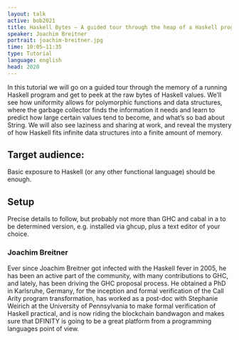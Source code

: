 ```yaml
---
layout: talk
active: bob2021
title: Haskell Bytes – A guided tour through the heap of a Haskell program
speaker: Joachim Breitner
portrait: joachim-breitner.jpg
time: 10:05–11:35
type: Tutorial
language: english
head: 2020
---
```


In this tutorial we will go on a guided tour through the memory of a
running Haskell program and get to peek at the raw bytes of Haskell
values. We’ll see how uniformity allows for polymorphic functions and
data structures, where the garbage collector finds the information it
needs and learn to predict how large certain values tend to become, and
what’s so bad about String. We will also see laziness and sharing at
work, and reveal the mystery of how Haskell fits infinite data
structures into a finite amount of memory.

## Target audience:

Basic exposure to Haskell (or any other functional language) should be
enough.

## Setup

Precise details to follow, but probably not more than GHC and cabal in
a to be determined version, e.g. installed via ghcup, plus a text
editor of your choice.

### Joachim Breitner

Ever since Joachim Breitner got infected with the Haskell fever in
2005, he has been an active part of the community, with many
contributions to GHC, and lately, has been driving the GHC proposal
process. He obtained a PhD in Karlsruhe, Germany, for the inception
and formal verification of the Call Arity program transformation, has
worked as a post-doc with Stephanie Weirich at the University of
Pennsylvania to make formal verification of Haskell practical, and is
now riding the blockchain bandwagon and makes sure that DFINITY is
going to be a great platform from a programming languages point of
view.

